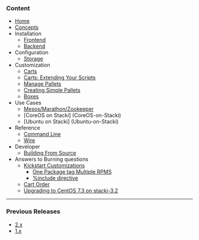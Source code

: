 ### Content

* [Home](Home)
* [Concepts](Concepts)
* Installation
  * [Frontend](Frontend-Installation)
  * [Backend](Backend-Installation)
* Configuration
  * [Storage](Storage-Configuration)
* Customization
  * [Carts](Carts)
  * [Carts: Extending Your Scripts](Extend-Your-Scripts)
  * [Manage Pallets](Manage-Pallets)
  * [Creating Simple Pallets](Creating-Simple-Pallets)
  * [Boxes](Boxes) 
* Use Cases
  * [Mesos/Marathon/Zookeeper](Mesos-Marathon-Zookeeper-Use-Case)
  * [CoreOS on Stacki] (CoreOS-on-Stacki)
  * [Ubuntu on Stacki] (Ubuntu-on-Stacki)
* Reference
  * [Command Line](CLI-documentation) 
  * [Wire](Wire-Reference)
* Developer
  * [Building From Source](Building-From-Source)
* Answers to Burning questions
  * [Kickstart Customizations](Kickstart-Customizations)
    * [One Package tag Multiple RPMS](One-package-tag-for-multiple-rpms)
    * [%include directive](include-directive)
  * [Cart Order](Setting-Cart-Order)
  * [Upgrading to CentOS 7.3 on stacki-3.2](Upgrading-to-CentOS-7.3-on-stacki-3.2)
***

### Previous Releases 

* [2.x](https://github.com/StackIQ/stacki-documentation-2.x/wiki)
* [1.x](https://github.com/StackIQ/stacki-documentation-1.x/wiki)


